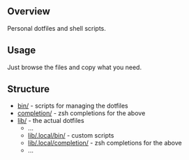 ## Overview

Personal dotfiles and shell scripts.

## Usage

Just browse the files and copy what you need.

## Structure

* [bin/](bin/) - scripts for managing the dotfiles
* [completion/](completion/) - zsh completions for the above
* [lib/](lib/) - the actual dotfiles
	* ...
	* [lib/.local/bin/](lib/.local/bin/) - custom scripts
	* [lib/.local/completion/](lib/.local/completion/) - zsh completions for the above
	* ...

